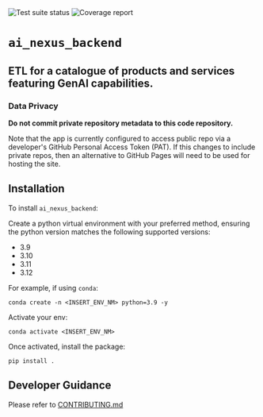 <!--- Badges start --->
<img src="https://github.com/ministryofjustice/rd-service-catalogue/actions/workflows/test_pkg.yml/badge.svg" alt="Test suite status"/>
<img src="https://codecov.io/gh/ministryofjustice/rd-service-catalogue/graph/badge.svg?token=HPnUWIPSez" alt="Coverage report"/></a>
<!--- Badges end --->

# `ai_nexus_backend`

## ETL for a catalogue of products and services featuring GenAI capabilities.

### Data Privacy

**Do not commit private repository metadata to this code repository.**

Note that the app is currently configured to access public repo via a
developer's GitHub Personal Access Token (PAT). If this changes to include
private repos, then an alternative to GitHub Pages will need to be used for
hosting the site.

## Installation

To install `ai_nexus_backend`:

Create a python virtual environment with your preferred method, ensuring
the python version matches the following supported versions:

- 3.9
- 3.10
- 3.11
- 3.12

For example, if using `conda`:

`conda create -n <INSERT_ENV_NM> python=3.9 -y`

Activate your env:

`conda activate <INSERT_ENV_NM>`

Once activated, install the package:

`pip install .`

## Developer Guidance

Please refer to [CONTRIBUTING.md](./CONTRIBUTING.md)
